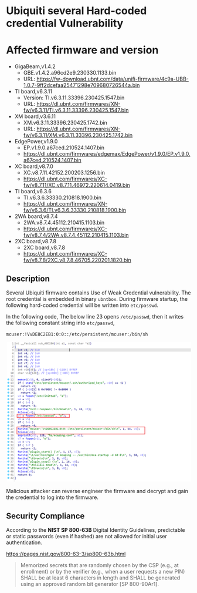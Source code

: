 # Ubiquiti several Hard-coded credential Vulnerability

# Affected firmware and version

- GigaBeam,v1.4.2
  - GBE.v1.4.2.a96cd2e9.230330.1133.bin
  - URL: https://fw-download.ubnt.com/data/unifi-firmware/4c9a-UBB-1.0.7-9ff2dcefaa25471298e709680726544a.bin
- TI board,v6.3.11
  - Version: TI.v6.3.11.33396.230425.1547.bin
  - URL: https://dl.ubnt.com/firmwares/XN-fw/v6.3.11/TI.v6.3.11.33396.230425.1547.bin
- XM board,v3.6.11
  - XM.v6.3.11.33396.230425.1742.bin
  - URL: https://dl.ubnt.com/firmwares/XN-fw/v6.3.11/XM.v6.3.11.33396.230425.1742.bin
- EdgePower,v1.9.0
  - EP.v1.9.0.a67ced.210524.1407.bin
  - https://dl.ubnt.com/firmwares/edgemax/EdgePower/v1.9.0/EP.v1.9.0.a67ced.210524.1407.bin
- XC board,v8.7.0
  - XC.v8.7.11.42152.200203.1256.bin
  - https://dl.ubnt.com/firmwares/XC-fw/v8.7.11/XC.v8.7.11.46972.220614.0419.bin
- TI board,v6.3.6
  - TI.v6.3.6.33330.210818.1900.bin
  - https://dl.ubnt.com/firmwares/XN-fw/v6.3.6/TI.v6.3.6.33330.210818.1900.bin
- 2WA board,v8.7.4
  - 2WA.v8.7.4.45112.210415.1103.bin
  - https://dl.ubnt.com/firmwares/XC-fw/v8.7.4/2WA.v8.7.4.45112.210415.1103.bin
- 2XC board,v8.7.8
  - 2XC board,v8.7.8
  - https://dl.ubnt.com/firmwares/XC-fw/v8.7.8/2XC.v8.7.8.46705.220201.1820.bin

## Description

Several Ubiquiti firmware contains Use of Weak Credential vulnerability. The root credential is embedded in binary `ubntbox`. During firmware startup, the following hard-coded credential will be written into `etc/passwd`. 

In the following code, The below line 23 opens `/etc/passwd`, then it writes the following constant string into `etc/passwd`,

```
mcuser:!VvDE8C2EB1:0:0::/etc/persistent/mcuser:/bin/sh
```

![image-20250609152114274](vuln_report.assets/image-20250609152114274.png)

Malicious attacker can reverse engineer the firmware and decrypt and gain the credential to log into the firmware.

## Security Compliance

According to the **NIST SP 800-63B** Digital Identity Guidelines, predictable or static passwords (even if hashed) are not allowed for initial user authentication.

https://pages.nist.gov/800-63-3/sp800-63b.html

> Memorized secrets that are randomly chosen by the CSP (e.g., at enrollment) or by the verifier (e.g., when a user requests a new PIN) SHALL be at least 6 characters in length and SHALL be generated using an approved random bit generator [SP 800-90Ar1].